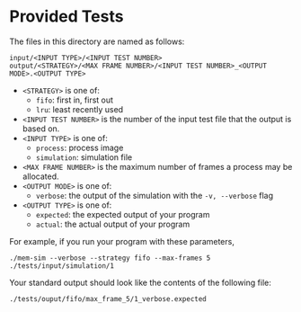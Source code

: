 # Provided Tests

The files in this directory are named as follows:

```
input/<INPUT TYPE>/<INPUT TEST NUMBER>
output/<STRATEGY>/<MAX FRAME NUMBER>/<INPUT TEST NUMBER>_<OUTPUT MODE>.<OUTPUT TYPE>
```

- `<STRATEGY>` is one of:
  - `fifo`: first in, first out
  - `lru`: least recently used
- `<INPUT TEST NUMBER>` is the number of the input test file that the output is based on.
- `<INPUT TYPE>` is one of:
  - `process`: process image
  - `simulation`: simulation file
- `<MAX FRAME NUMBER>` is the maximum number of frames a process may be allocated.
- `<OUTPUT MODE>` is one of:
  - `verbose`: the output of the simulation with the `-v, --verbose` flag
- `<OUTPUT TYPE>` is one of:
  - `expected`: the expected output of your program
  - `actual`: the actual output of your program

For example, if you run your program with these parameters,

```
./mem-sim --verbose --strategy fifo --max-frames 5 ./tests/input/simulation/1
```

Your standard output should look like the contents of the following file:

```
./tests/ouput/fifo/max_frame_5/1_verbose.expected
```
